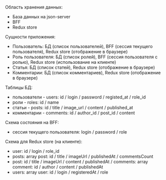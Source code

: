 Область хранения данных:

- База данных на json-server
- BFF
- Redux store

Сущности приложения:

- Пользователь: БД (список пользователей), BFF (сессия текущего пользователя), Redux store (отображение в браузере)
- Роль пользователя: БД (список ролей), BFF (сессия пользователя с ролью), Redux store (использование на клиенте)
- Статья: БД (список статей), Redux store (отображение в браузере)
- Комментарии: БД (список комментариев), Redux store (отображение в браузере)

Таблицы БД:

- пользователи - users: id / login / password / registed_at / role_id
- роли - roles: id / name
- статьи - posts: id / title / image_url / content / published_at
- комментарии - comments: id / author_id / post_id / content

Схема состояния на BFF:

- сессия текущего пользователя: login / password / role

Схема для Redux store (на клиенте):

- user: id / login / role_id
- posts: array post: id / title / imageUrl / publishedAt / commentsCount
- post: id / title / imageUrl / content / publishedAt / comments: array comment: id / author / content / publishedAt
- users: array user: id / login / registeredAt / role
